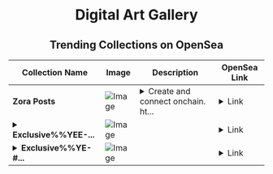 <div align="center">

# Digital Art Gallery

## Trending Collections on OpenSea

| Collection Name                       | Image                                                                                     | Description                       | OpenSea Link                                                                                          |
|---------------------------------------|-------------------------------------------------------------------------------------------|-----------------------------------|--------------------------------------------------------------------------------------------------------|
| **Zora Posts** | ![Image](https://i.seadn.io/s/raw/files/8d179f8fe775b1d7d33e95b6d681ef90.jpg?w=500&auto=format?w=200&auto=format) | <details><summary>Create and connect onchain. ht...</summary>Create and connect onchain. https://zora.co</details> | <details><summary>Link</summary>[Zora Posts](https://opensea.io/collection/zora-posts-25947)</details> |
| **<details><summary>Exclusive%%YEE-...</summary>Exclusive%%YEE-#987</details>** | ![Image](https://i.seadn.io/s/raw/files/dfd8af77435e39c1187fe8c627d22227.png?w=500&auto=format?w=200&auto=format) |  | <details><summary>Link</summary>[Exclusive%%YEE-#987](https://opensea.io/collection/exclusive-yee-987)</details> |
| **<details><summary>Exclusive%%YE-#...</summary>Exclusive%%YE-#987</details>** | ![Image](https://i.seadn.io/s/raw/files/dfd8af77435e39c1187fe8c627d22227.png?w=500&auto=format?w=200&auto=format) |  | <details><summary>Link</summary>[Exclusive%%YE-#987](https://opensea.io/collection/exclusive-ye-987)</details> |

</div>